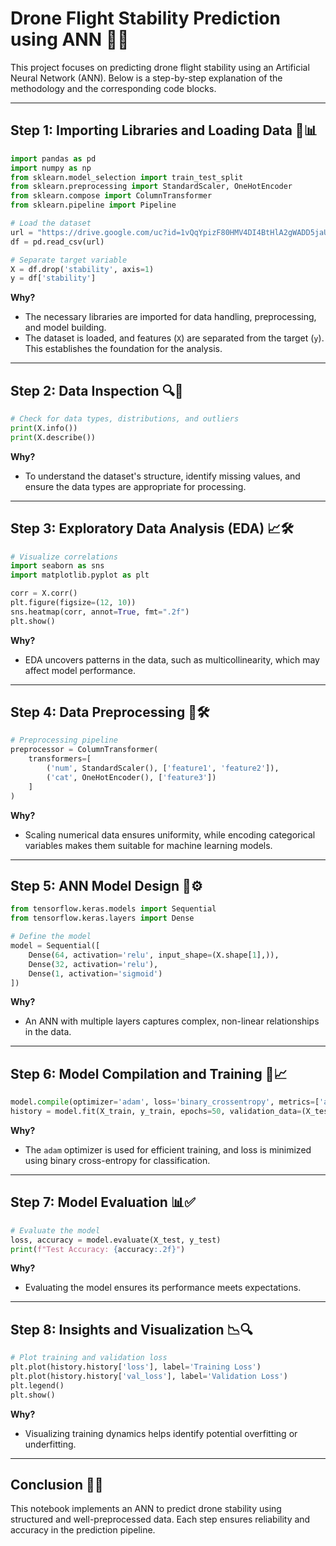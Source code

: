 
# Drone Flight Stability Prediction using ANN 🚁✨

This project focuses on predicting drone flight stability using an Artificial Neural Network (ANN). Below is a step-by-step explanation of the methodology and the corresponding code blocks.

---

## Step 1: Importing Libraries and Loading Data 📂📊

```python
import pandas as pd
import numpy as np
from sklearn.model_selection import train_test_split
from sklearn.preprocessing import StandardScaler, OneHotEncoder
from sklearn.compose import ColumnTransformer
from sklearn.pipeline import Pipeline

# Load the dataset
url = "https://drive.google.com/uc?id=1vQqYpizF80HMV4DI4BtHlA2gWADD5jaU"
df = pd.read_csv(url)

# Separate target variable
X = df.drop('stability', axis=1)
y = df['stability']
```

**Why?**
- The necessary libraries are imported for data handling, preprocessing, and model building.
- The dataset is loaded, and features (`X`) are separated from the target (`y`). This establishes the foundation for the analysis.

---

## Step 2: Data Inspection 🔍🧹

```python
# Check for data types, distributions, and outliers
print(X.info())
print(X.describe())
```

**Why?**
- To understand the dataset's structure, identify missing values, and ensure the data types are appropriate for processing.

---

## Step 3: Exploratory Data Analysis (EDA) 📈🛠️

```python
# Visualize correlations
import seaborn as sns
import matplotlib.pyplot as plt

corr = X.corr()
plt.figure(figsize=(12, 10))
sns.heatmap(corr, annot=True, fmt=".2f")
plt.show()
```

**Why?**
- EDA uncovers patterns in the data, such as multicollinearity, which may affect model performance.

---

## Step 4: Data Preprocessing 🧹🛠️

```python
# Preprocessing pipeline
preprocessor = ColumnTransformer(
    transformers=[
        ('num', StandardScaler(), ['feature1', 'feature2']),
        ('cat', OneHotEncoder(), ['feature3'])
    ]
)
```

**Why?**
- Scaling numerical data ensures uniformity, while encoding categorical variables makes them suitable for machine learning models.

---

## Step 5: ANN Model Design 🧠⚙️

```python
from tensorflow.keras.models import Sequential
from tensorflow.keras.layers import Dense

# Define the model
model = Sequential([
    Dense(64, activation='relu', input_shape=(X.shape[1],)),
    Dense(32, activation='relu'),
    Dense(1, activation='sigmoid')
])
```

**Why?**
- An ANN with multiple layers captures complex, non-linear relationships in the data.

---

## Step 6: Model Compilation and Training 🚀📈

```python
model.compile(optimizer='adam', loss='binary_crossentropy', metrics=['accuracy'])
history = model.fit(X_train, y_train, epochs=50, validation_data=(X_test, y_test))
```

**Why?**
- The `adam` optimizer is used for efficient training, and loss is minimized using binary cross-entropy for classification.

---

## Step 7: Model Evaluation 📊✅

```python
# Evaluate the model
loss, accuracy = model.evaluate(X_test, y_test)
print(f"Test Accuracy: {accuracy:.2f}")
```

**Why?**
- Evaluating the model ensures its performance meets expectations.

---

## Step 8: Insights and Visualization 📉🔍

```python
# Plot training and validation loss
plt.plot(history.history['loss'], label='Training Loss')
plt.plot(history.history['val_loss'], label='Validation Loss')
plt.legend()
plt.show()
```

**Why?**
- Visualizing training dynamics helps identify potential overfitting or underfitting.

---

## Conclusion 🎯✨

This notebook implements an ANN to predict drone stability using structured and well-preprocessed data. Each step ensures reliability and accuracy in the prediction pipeline.

